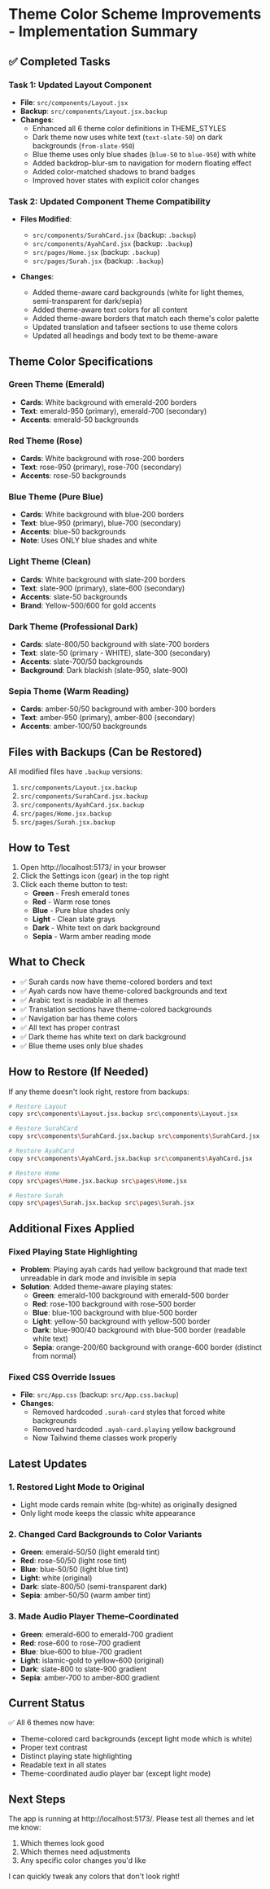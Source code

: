 # Theme Color Scheme Improvements - Implementation Summary

## ✅ Completed Tasks

### Task 1: Updated Layout Component
- **File**: `src/components/Layout.jsx`
- **Backup**: `src/components/Layout.jsx.backup`
- **Changes**:
  - Enhanced all 6 theme color definitions in THEME_STYLES
  - Dark theme now uses white text (`text-slate-50`) on dark backgrounds (`from-slate-950`)
  - Blue theme uses only blue shades (`blue-50` to `blue-950`) with white
  - Added backdrop-blur-sm to navigation for modern floating effect
  - Added color-matched shadows to brand badges
  - Improved hover states with explicit color changes

### Task 2: Updated Component Theme Compatibility
- **Files Modified**:
  - `src/components/SurahCard.jsx` (backup: `.backup`)
  - `src/components/AyahCard.jsx` (backup: `.backup`)
  - `src/pages/Home.jsx` (backup: `.backup`)
  - `src/pages/Surah.jsx` (backup: `.backup`)

- **Changes**:
  - Added theme-aware card backgrounds (white for light themes, semi-transparent for dark/sepia)
  - Added theme-aware text colors for all content
  - Added theme-aware borders that match each theme's color palette
  - Updated translation and tafseer sections to use theme colors
  - Updated all headings and body text to be theme-aware

## Theme Color Specifications

### Green Theme (Emerald)
- **Cards**: White background with emerald-200 borders
- **Text**: emerald-950 (primary), emerald-700 (secondary)
- **Accents**: emerald-50 backgrounds

### Red Theme (Rose)
- **Cards**: White background with rose-200 borders
- **Text**: rose-950 (primary), rose-700 (secondary)
- **Accents**: rose-50 backgrounds

### Blue Theme (Pure Blue)
- **Cards**: White background with blue-200 borders
- **Text**: blue-950 (primary), blue-700 (secondary)
- **Accents**: blue-50 backgrounds
- **Note**: Uses ONLY blue shades and white

### Light Theme (Clean)
- **Cards**: White background with slate-200 borders
- **Text**: slate-900 (primary), slate-600 (secondary)
- **Accents**: slate-50 backgrounds
- **Brand**: Yellow-500/600 for gold accents

### Dark Theme (Professional Dark)
- **Cards**: slate-800/50 background with slate-700 borders
- **Text**: slate-50 (primary - WHITE), slate-300 (secondary)
- **Accents**: slate-700/50 backgrounds
- **Background**: Dark blackish (slate-950, slate-900)

### Sepia Theme (Warm Reading)
- **Cards**: amber-50/50 background with amber-300 borders
- **Text**: amber-950 (primary), amber-800 (secondary)
- **Accents**: amber-100/50 backgrounds

## Files with Backups (Can be Restored)

All modified files have `.backup` versions:
1. `src/components/Layout.jsx.backup`
2. `src/components/SurahCard.jsx.backup`
3. `src/components/AyahCard.jsx.backup`
4. `src/pages/Home.jsx.backup`
5. `src/pages/Surah.jsx.backup`

## How to Test

1. Open http://localhost:5173/ in your browser
2. Click the Settings icon (gear) in the top right
3. Click each theme button to test:
   - **Green** - Fresh emerald tones
   - **Red** - Warm rose tones
   - **Blue** - Pure blue shades only
   - **Light** - Clean slate grays
   - **Dark** - White text on dark background
   - **Sepia** - Warm amber reading mode

## What to Check

- ✅ Surah cards now have theme-colored borders and text
- ✅ Ayah cards now have theme-colored backgrounds and text
- ✅ Arabic text is readable in all themes
- ✅ Translation sections have theme-colored backgrounds
- ✅ Navigation bar has theme colors
- ✅ All text has proper contrast
- ✅ Dark theme has white text on dark background
- ✅ Blue theme uses only blue shades

## How to Restore (If Needed)

If any theme doesn't look right, restore from backups:

```bash
# Restore Layout
copy src\components\Layout.jsx.backup src\components\Layout.jsx

# Restore SurahCard
copy src\components\SurahCard.jsx.backup src\components\SurahCard.jsx

# Restore AyahCard
copy src\components\AyahCard.jsx.backup src\components\AyahCard.jsx

# Restore Home
copy src\pages\Home.jsx.backup src\pages\Home.jsx

# Restore Surah
copy src\pages\Surah.jsx.backup src\pages\Surah.jsx
```

## Additional Fixes Applied

### Fixed Playing State Highlighting
- **Problem**: Playing ayah cards had yellow background that made text unreadable in dark mode and invisible in sepia
- **Solution**: Added theme-aware playing states:
  - **Green**: emerald-100 background with emerald-500 border
  - **Red**: rose-100 background with rose-500 border
  - **Blue**: blue-100 background with blue-500 border
  - **Light**: yellow-50 background with yellow-500 border
  - **Dark**: blue-900/40 background with blue-500 border (readable white text)
  - **Sepia**: orange-200/60 background with orange-600 border (distinct from normal)

### Fixed CSS Override Issues
- **File**: `src/App.css` (backup: `src/App.css.backup`)
- **Changes**:
  - Removed hardcoded `.surah-card` styles that forced white backgrounds
  - Removed hardcoded `.ayah-card.playing` yellow background
  - Now Tailwind theme classes work properly

## Latest Updates

### 1. Restored Light Mode to Original
- Light mode cards remain white (bg-white) as originally designed
- Only light mode keeps the classic white appearance

### 2. Changed Card Backgrounds to Color Variants
- **Green**: emerald-50/50 (light emerald tint)
- **Red**: rose-50/50 (light rose tint)
- **Blue**: blue-50/50 (light blue tint)
- **Light**: white (original)
- **Dark**: slate-800/50 (semi-transparent dark)
- **Sepia**: amber-50/50 (warm amber tint)

### 3. Made Audio Player Theme-Coordinated
- **Green**: emerald-600 to emerald-700 gradient
- **Red**: rose-600 to rose-700 gradient
- **Blue**: blue-600 to blue-700 gradient
- **Light**: islamic-gold to yellow-600 (original)
- **Dark**: slate-800 to slate-900 gradient
- **Sepia**: amber-700 to amber-800 gradient

## Current Status

✅ All 6 themes now have:
- Theme-colored card backgrounds (except light mode which is white)
- Proper text contrast
- Distinct playing state highlighting
- Readable text in all states
- Theme-coordinated audio player bar (except light mode)

## Next Steps

The app is running at http://localhost:5173/. Please test all themes and let me know:
1. Which themes look good
2. Which themes need adjustments
3. Any specific color changes you'd like

I can quickly tweak any colors that don't look right!
